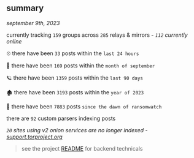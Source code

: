 
## summary
_september 9th, 2023_

currently tracking `159` groups across `285` relays & mirrors - _`112` currently online_

⏲ there have been `33` posts within the `last 24 hours`

🦈 there have been `169` posts within the `month of september`

🪐 there have been `1359` posts within the `last 90 days`

🏚 there have been `3193` posts within the `year of 2023`

🦕 there have been `7883` posts `since the dawn of ransomwatch`

there are `92` custom parsers indexing posts

_`20` sites using v2 onion services are no longer indexed - [support.torproject.org](https://support.torproject.org/onionservices/v2-deprecation/)_

> see the project [README](https://github.com/joshhighet/ransomwatch#ransomwatch--) for backend technicals
